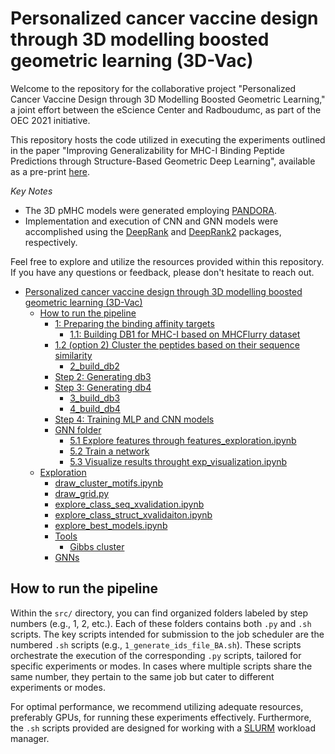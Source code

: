 # Personalized cancer vaccine design through 3D modelling boosted geometric learning (3D-Vac)

Welcome to the repository for the collaborative project "Personalized Cancer Vaccine Design through 3D Modelling Boosted Geometric Learning," a joint effort between the eScience Center and Radboudumc, as part of the OEC 2021 initiative.

This repository hosts the code utilized in executing the experiments outlined in the paper "Improving Generalizability for MHC-I Binding Peptide Predictions through Structure-Based Geometric Deep Learning", available as a pre-print [here](https://www.biorxiv.org/content/10.1101/2023.12.04.569776v2.abstract).

*Key Notes*

- The 3D pMHC models were generated employing [PANDORA](https://github.com/X-lab-3D/PANDORA).
- Implementation and execution of CNN and GNN models were accomplished using the [DeepRank](https://github.com/DeepRank/deeprank) and [DeepRank2](https://github.com/DeepRank/deeprank2) packages, respectively.

Feel free to explore and utilize the resources provided within this repository. If you have any questions or feedback, please don't hesitate to reach out.

- [Personalized cancer vaccine design through 3D modelling boosted geometric learning (3D-Vac)](#personalized-cancer-vaccine-design-through-3d-modelling-boosted-geometric-learning-3d-vac)
  - [How to run the pipeline](#how-to-run-the-pipeline)
    - [1: Preparing the binding affinity targets](#1-preparing-the-binding-affinity-targets)
      - [1.1: Building DB1 for MHC-I based on MHCFlurry dataset](#11-building-db1-for-mhc-i-based-on-mhcflurry-dataset)
    - [1.2 (option 2) Cluster the peptides based on their sequence similarity](#12-option-2-cluster-the-peptides-based-on-their-sequence-similarity)
      - [2\_build\_db2](#2_build_db2)
    - [Step 2: Generating db3](#step-2-generating-db3)
    - [Step 3: Generating db4](#step-3-generating-db4)
      - [3\_build\_db3](#3_build_db3)
      - [4\_build\_db4](#4_build_db4)
    - [Step 4: Training MLP and CNN models](#step-4-training-mlp-and-cnn-models)
    - [GNN folder](#gnn-folder)
      - [5.1 Explore features through features\_exploration.ipynb](#51-explore-features-through-features_explorationipynb)
      - [5.2 Train a network](#52-train-a-network)
      - [5.3 Visualize results throught exp\_visualization.ipynb](#53-visualize-results-throught-exp_visualizationipynb)
  - [Exploration](#exploration)
    - [draw\_cluster\_motifs.ipynb](#draw_cluster_motifsipynb)
    - [draw\_grid.py](#draw_gridpy)
    - [explore\_class\_seq\_xvalidation.ipynb](#explore_class_seq_xvalidationipynb)
    - [explore\_class\_struct\_xvalidaiton.ipynb](#explore_class_struct_xvalidaitonipynb)
    - [explore\_best\_models.ipynb](#explore_best_modelsipynb)
    - [Tools](#tools)
      - [Gibbs cluster](#gibbs-cluster)
    - [GNNs](#gnns)

## How to run the pipeline

Within the `src/` directory, you can find organized folders labeled by step numbers (e.g., 1, 2, etc.). Each of these folders contains both `.py` and `.sh` scripts. The key scripts intended for submission to the job scheduler are the numbered `.sh` scripts (e.g., `1_generate_ids_file_BA.sh`). These scripts orchestrate the execution of the corresponding `.py` scripts, tailored for specific experiments or modes. In cases where multiple scripts share the same number, they pertain to the same job but cater to different experiments or modes.

For optimal performance, we recommend utilizing adequate resources, preferably GPUs, for running these experiments effectively. Furthermore, the `.sh` scripts provided are designed for working with a [SLURM](https://slurm.schedmd.com/overview.html) workload manager.
